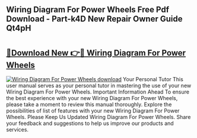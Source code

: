 ## Wiring Diagram For Power Wheels Free Pdf Download - Part-k4D New Repair Owner Guide Qt4pH

# <h2><a href="http://dfkyqh.blite.top/?on=Wiring+Diagram+For+Power+Wheels">🔗Download New 👉🔴 Wiring Diagram For Power Wheels</a></h2>

[![Wiring Diagram For Power Wheels download](https://i.imgur.com/lujVjoI.png)](http://dfkyqh.blite.top/?on=Wiring+Diagram+For+Power+Wheels)
Your Personal Tutor This user manual serves as your personal tutor in mastering the use of your new Wiring Diagram For Power Wheels. Important Information Ahead To ensure the best experience with your new Wiring Diagram For Power Wheels, please take a moment to review this manual thoroughly. Explore the possibilities of list of features with your new Wiring Diagram For Power Wheels. Please Keep Us Updated Wiring Diagram For Power Wheels. Share your feedback and suggestions to help us improve our products and services.
